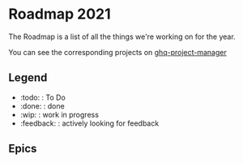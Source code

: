 <!-- Space: Projects -->
<!-- Parent: GHQProjectManager -->
<!-- Title: Roadmap GHQProjectManager -->
<!-- Label: Roadmap -->
<!-- Include: disclaimer.md -->
<!-- Include: ac:toc -->

<!-- Macro: :todo:
     Template: ac:status
     Title: TODO
     Color: Blue -->

<!-- Macro: :wip:
     Template: ac:status
     Title: WIP
     Color: YELLOW -->

<!-- Macro: :done:
     Template: ac:status
     Title: DONE
     Color: Green -->

<!-- Macro: :feedback:
     Template: ac:status
     Title: FEEDBACK
     Color: Orange -->

# Roadmap 2021

The Roadmap is a list of all the things we're working on for the year.

You can see the corresponding projects on [ghq-project-manager](https://github.com/hadenlabs/ghq-project-manager)

## Legend

- :todo: : To Do
- :done: : done
- :wip: : work in progress
- :feedback: : actively looking for feedback

## Epics
